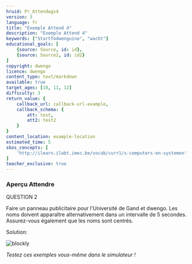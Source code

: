 ```yaml
---
hruid: Pr_Attendwgs4
version: 3
language: fr
title: "Exemple Attend 4"
description: "Exemple Attend 4"
keywords: ["StartTodwenguino", "wacht"]
educational_goals: [
    {source: Source, id: id}, 
    {source: Source2, id: id2}
]
copyright: dwengo
licence: dwengo
content_type: text/markdown
available: true
target_ages: [10, 11, 12]
difficulty: 3
return_value: {
    callback_url: callback-url-example,
    callback_schema: {
        att: test,
        att2: test2
    }
}
content_location: example-location
estimated_time: 5
skos_concepts: [
    'http://ilearn.ilabt.imec.be/vocab/curr1/s-computers-en-systemen'
]
teacher_exclusive: true
---
```


### Aperçu Attendre

QUESTION 2

Faire un panneau publicitaire pour l'Université de Gand et dwengo. Les noms doivent apparaître alternativement dans un intervalle de 5 secondes. Assurez-vous également que les noms sont centrés.

Solution:

![blockly](@learning-object/WACHTwgs4/fr/3)

*Testez ces exemples vous-même dans le simulateur !*